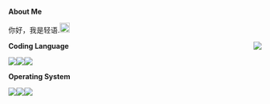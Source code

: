 **About Me**

你好，我是轻语.<img src="https://raw.githubusercontent.com/MartinHeinz/MartinHeinz/master/wave.gif" width="20px">

<a href="#">
  <img align="right" src="https://github-readme-stats.vercel.app/api?username=yingzya&show_icons=true&theme=vue&hide_border=true" />
</a>

**Coding Language**

![](https://img.shields.io/badge/cpp-00599C?style=for-the-badge&logo=cplusplus&logoColor=FFFFFF)![](https://img.shields.io/badge/JAVA-5FA04E?style=for-the-badge&logo=nodedotjs&logoColor=FFFFFF)![](https://img.shields.io/badge/PYTHON-3178C6?style=for-the-badge&logo=typescript&logoColor=FFFFFF)

**Operating System**

![](https://img.shields.io/badge/ubuntu-E95420?style=for-the-badge&logo=ubuntu&logoColor=ffffff)![](https://img.shields.io/badge/linux-FCC624?style=for-the-badge&logo=linux&logoColor=ffffff)![](https://img.shields.io/badge/windows11-0078D4?style=for-the-badge&logo=windows11&logoColor=ffffff)

